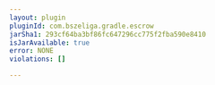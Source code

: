 ```yaml
---
layout: plugin
pluginId: com.bszeliga.gradle.escrow
jarSha1: 293cf64ba3bf86fc647296cc775f2fba590e8410
isJarAvailable: true
error: NONE
violations: []

---
```

